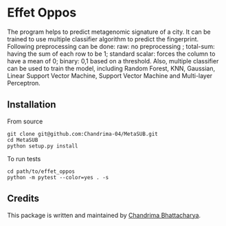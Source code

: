 # Effet Oppos

The program helps to predict metagenomic signature of a city. It can be trained to use multiple classifier algorithm to predict the fingerprint.
Following preprocessing can be done:
raw: no preprocessing ;
total-sum: having the sum of each row to be 1;
standard scalar: forces the column to have a mean of 0;
binary: 0,1 based on a threshold.
Also, multiple classifier can be used to train the model, including Random Forest, KNN, Gaussian, Linear Support Vector Machine, Support Vector Machine and Multi-layer Perceptron. 

## Installation

From source
```
git clone git@github.com:Chandrima-04/MetaSUB.git
cd MetaSUB
python setup.py install
```

To run tests
```
cd path/to/effet_oppos
python -m pytest --color=yes . -s
```

## Credits

This package is written and maintained by [Chandrima Bhattacharya](mailto:chb4004@med.cornell.edu).
